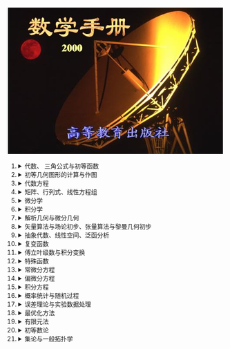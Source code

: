 <IMG src="res/cover.jpg"><ol><li><details><summary>代数、 三角公式与初等函数</summary><ol><li><details><summary>代数公式</summary><ol><li><details><summary>数的扩张、分类及其基本运算规则</summary><ol><li><a href="A111.htm">数的扩张与分类表</a></li><li><a href="A112.htm">实数四则运算法则</a></li><li><a href="A113.htm">数的三个基本运算律</a></li><li><a href="A114.htm">乘方与开方</a></li><li><a href="A115.htm">实数进位制</a></li></ol></details><li><details><summary>复数</summary><ol><li><a href="A121.htm">复数的概念</a></li><li><a href="A122.htm">复数的表示法</a></li><li><a href="A123.htm">复数的运算</a></li></ol></details><li><details><summary>数列与简单级数</summary><ol><li><a href="A131.htm">数列与级数的概念</a></li><li><a href="A132.htm">等差数列与等差级数</a></li><li><a href="A133.htm">等比数列与等比级数</a></li><li><a href="A134.htm">算术-几何级数</a></li><li><a href="A135.htm">调和级数</a></li><li><a href="A136.htm">高阶等差级数</a></li><li><a href="A137.htm">某些级数的部分和</a></li></ol></details><li><a href="A14.htm">乘法与因式分解公式</a></li><li><details><summary>分式</summary><ol><li><a href="A151.htm">分式运算</a></li><li><a href="A152.htm">部分分式</a></li></ol></details><li><a href="A16.htm">比例</a></li><li><details><summary>根式</summary><ol><li><a href="A171.htm">根式的概念</a></li><li><a href="A172.htm">根式运算</a></li></ol></details><li><details><summary>不等式</summary><ol><li><a href="A181.htm">简单不等式</a></li><li><a href="A182.htm">有关绝对值的不等式</a></li><li><a href="A183.htm">有关三角函数、指数函数、对数函数的不等式</a></li><li><a href="A184.htm">某些重要的不等式</a></li><li><a href="A185.htm">二次不等式解法</a></li></ol></details><li><details><summary>阶乘、排列与组合</summary><ol><li><a href="A191.htm">阶乘</a></li><li><a href="A192.htm">排列</a></li><li><a href="A193.htm">组合</a></li></ol></details><li><a href="A1A.htm">杨辉三角形与多项式定理</a></li><li><a href="A1B.htm">数学归纳法与抽屉原理</a></li></ol></details><li><details><summary>初等函数及其数值计算 </summary><ol><li><a href="A21.htm">函数的概念与分类</a></li><li><a href="A22.htm">幂函数与有理函数</a></li><li><a href="A23.htm">指数函数与对数函数</a></li><li><details><summary>平面三角函数与反三角函数</summary><ol><li><a href="A241.htm">角的度量与换算</a></li><li><a href="A242.htm">三角函数的定义</a></li><li><a href="A243.htm">特殊角的三角函数值</a></li><li><a href="A244.htm">三角函数基本关系和公式</a></li><li><a href="A245.htm">反三角函数定义</a></li><li><a href="A246.htm">反三角函数的相互关系与基本公式</a></li><li><a href="A247.htm">三角形的基本定理</a></li><li><a href="A248.htm">斜三角形解法</a></li></ol></details><li><details><summary>球面三角</summary><ol><li><a href="A251.htm">球面三角有关名称及性质</a></li><li><a href="A252.htm">球面三角形基本定理与公式</a></li><li><a href="A253.htm">球面三角形解法</a></li></ol></details><li><details><summary>双曲函数</summary><ol><li><a href="A261.htm">双曲函数的定义、图形与特征</a></li><li><a href="A262.htm">双曲函数的相互关系和基本公式</a></li><li><a href="A263.htm">反双曲函数的定义、图形与特征</a></li><li><a href="A264.htm">反双曲函数的相互关系与基本公式</a></li><li><a href="A265.htm">双曲函数与三角函数的对比</a></li></ol></details>反函数函数图</ol></details></ol></details><li><details><summary>初等几何图形的计算与作图</summary><ol><li><details><summary>三角形与四边形</summary><ol><li><details><summary>三角形各元素的计算</summary><ol><li><a href="B111.htm">三角形各元素</a></li><li><a href="B112.htm">三角形各元素计算公式</a></li></ol></details><li><a href="B12.htm">三角形和四边形的面积、几何重心、转动惯量计算公式</a></li></ol></details><li><details><summary>圆与正多边形</summary><ol><li><a href="B21.htm">与圆有关的各量计算公式</a></li><li><a href="B22.htm">与圆有关的各种图形的面积、几何重心与转动惯量计算公式</a></li><li><a href="B23.htm">正多边形各量换算公式与比例系数表</a></li></ol></details><li><details><summary>实用几何作图</summary><ol><li><a href="B31.htm">正多边形作图</a></li><li><a href="B32.htm">椭圆作图</a></li><li><a href="B33.htm">圆弧放样法</a></li><li><a href="B34.htm">几何作图问题</a></li></ol></details><li><details><summary>立体图形的体积、表面积、侧面积、几何重心与转动惯量计算公式</summary><ol><li><a href="B41.htm">立体图形的体积、表面积、侧面积、几何重心与转动惯量计算公式</a></li><li><a href="B42.htm">多面体</a></li></ol></details></ol></details><li><details><summary>代数方程</summary><ol><li><details><summary>二、三、四次方程的根的表达式</summary><ol><li><a href="C11.htm">基本概念 - 代数方程</a></li><li><a href="C12.htm">二次方程</a></li><li><a href="C13.htm">三次方程</a></li><li><a href="C14.htm">四次方程</a></li><li><a href="C15.htm">阿贝尔定理</a></li></ol></details><li><details><summary>代数方程的性质</summary><ol><li><a href="C21.htm">多项式与代数方程的一般性质</a></li><li><a href="C22.htm">多元多项式、对称多项式、结式</a></li><li><a href="C23.htm">代数方程的根的隔离</a></li></ol></details><li><details><summary>代数方程的特殊解法</summary><ol><li><a href="C31.htm">求有理根</a></li><li><a href="C32.htm">解三项方程</a></li><li><a href="C33.htm">解倒数方程</a></li><li><a href="C34.htm">解二项方程</a></li></ol></details><li><details><summary>实根的近似计算</summary><ol><li><a href="C41.htm">秦九韶法</a></li><li><a href="C42.htm">二分法</a></li><li><a href="C43.htm">迭代法</a></li><li><details><summary>牛顿法</summary><ol><li><a href="C441.htm">一般牛顿法</a></li><li><a href="C442.htm">近似牛顿法</a></li><li><a href="C443.htm">逐次压缩牛顿法</a></li><li><a href="C444.htm">牛顿法解非线性方程组</a></li></ol></details><li><a href="C45.htm">弦截法(线性插值法)</a></li><li><a href="C46.htm">联合法(牛顿法与弦截法联合使用)</a></li><li><a href="C47.htm">抛物线法(穆勒法)</a></li><li><a href="C48.htm">林士谔-赵访熊法(劈因子法)</a></li><li><a href="C49.htm">下降法</a></li></ol></details></ol></details><li><details><summary>矩阵、行列式、线性方程组</summary><ol><li><details><summary>矩阵与行列式</summary><ol><li><a href="D11.htm">矩阵及其秩</a></li><li><details><summary>行列式</summary><ol><li><a href="D121.htm">行列式及其拉普拉斯展开定理</a></li><li><a href="D122.htm">行列式的性质</a></li><li><a href="D123.htm">几个特殊行列式</a></li></ol></details></ol></details><li><details><summary>矩阵的运算</summary><ol><li><a href="D21.htm">矩阵的相等、加、减、数乘、乘法、转置与共轭</a></li><li><a href="D22.htm">矩阵的初等变换与初等矩阵</a></li><li><a href="D23.htm">矩阵的微积分</a></li><li><a href="D24.htm">特殊矩阵</a></li><li><a href="D25.htm">相似变换</a></li><li><a href="D26.htm">逆矩阵</a></li><li><a href="D27.htm">特征值与特征矢量</a></li><li><a href="D28.htm">矩阵多项式与最小多项式</a></li></ol></details><li><details><summary>线性方程组</summary><ol><li><a href="D31.htm">含有n个未知量n个方程的线性方程组解法</a></li><li><a href="D32.htm">一般情形的线性方程组</a></li><li><a href="D33.htm">整系数线性齐次方程组的整数解</a></li><li><a href="D34.htm">一类线性不等式组的解(克莱姆法则)</a></li></ol></details></ol></details><li><details><summary>微分学</summary><ol><li><details><summary>序列与函数的极限</summary><ol><li><details><summary>序列的极限</summary><ol><li><a href="E111.htm">基本概念 - 序列的极限</a></li><li><a href="E112.htm">序列极限存在的判别法</a></li><li><a href="E113.htm">序列极限的基本公式</a></li><li><a href="E114.htm">常用序列的极限</a></li></ol></details><li><details><summary>函数的极限</summary><ol><li><a href="E121.htm">基本概念 - 函数的极限</a></li><li><a href="E122.htm">函数极限存在的判别法</a></li><li><a href="E123.htm">函数极限的基本公式</a></li><li><a href="E124.htm">一些重要函数的极限</a></li><li><a href="E125.htm">不定式的定值法-洛比达法则</a></li><li><a href="E126.htm">函数无穷小和无穷大的阶</a></li></ol></details><li><details><summary>函数的连续性</summary><ol><li><a href="E131.htm">单变量函数的连续性</a></li><li><a href="E132.htm">多变量函数的连续性</a></li></ol></details></ol></details><li><details><summary>级数的收敛与运算 </summary><ol><li><details><summary>数项级数收敛的判别法</summary><ol><li><a href="E211.htm">基本概念与基本性质 - 级数</a></li><li><a href="E212.htm">同号级数收敛判别法</a></li><li><a href="E213.htm">变号级数收敛判别法</a></li></ol></details><li><details><summary>函数项级数收敛的判别法</summary><ol><li><a href="E221.htm">收敛与一致收敛</a></li><li><a href="E222.htm">一致收敛判别法</a></li><li><a href="E223.htm">函数级数的运算及其条件</a></li></ol></details><li><a href="E23.htm">二重级数</a></li><li><a href="E24.htm">无穷乘积</a></li></ol></details><li><details><summary>微分</summary><ol><li><details><summary>单变量函数的微分</summary><ol><li><a href="E311.htm">基本概念 - 微分</a></li><li><a href="E312.htm">求导数的基本法则</a></li><li><a href="E313.htm">函数的微分与高阶导数</a></li><li><a href="E314.htm">数值导数</a></li></ol></details><li><a href="E32.htm">多变量函数的微分</a></li><li><a href="E33.htm">函数行列式（或雅可比式）及其性质</a></li><li><details><summary>隐函数</summary><ol><li><a href="E341.htm">单变量隐函数</a></li><li><a href="E342.htm">多变量隐函数</a></li><li><a href="E343.htm">由方程组所确定的隐函数</a></li></ol></details><li><details><summary>微分表达式中的变量替换</summary><ol><li><a href="E351.htm">单变量函数</a></li><li><a href="E352.htm">多变量函数</a></li></ol></details><li><a href="E36.htm">微分学的基本定理(中值定理)</a></li><li><details><summary>泰勒公式与泰勒级数</summary><ol><li><a href="E371.htm">单变量函数的泰勒公式</a></li><li><a href="E372.htm">多变量函数的泰勒公式</a></li></ol></details><li><details><summary>幂级数</summary><ol><li><a href="E381.htm">单变量的幂级数</a></li><li><a href="E382.htm">多变量的幂级数</a></li><li><a href="E383.htm">函数的幂级数展开式</a></li></ol></details><li><a href="E39.htm">实数域上函数的幂级数展开式表</a></li><li><details><summary>微分的应用(I)--函数的极值</summary><ol><li><a href="E3A1.htm">单变量函数的极值</a></li><li><a href="E3A2.htm">多变量函数的极值</a></li><li><a href="E3A3.htm">约束条件为等式的条件极值</a></li><li><a href="E3A4.htm">约束条件为不等式的条件极值</a></li></ol></details><li><details><summary>微分的应用(II)--曲线的性状与作图</summary><ol><li><a href="E3B1.htm">曲线的性状及其条件</a></li><li><a href="E3B2.htm">奇点</a></li><li><a href="E3B3.htm">渐近线</a></li><li><a href="E3B4.htm">作图</a></li></ol></details></ol></details></ol></details><li><details><summary>积分学</summary><ol><li><details><summary>单变量函数的积分</summary><ol><li><a href="F11.htm">积分基本概念</a></li><li><a href="F12.htm">积分不等式</a></li><li><details><summary>原函数的求法</summary><ol><li><a href="F131.htm">不定积分法则</a></li><li><a href="F132.htm">有理分式的积分</a></li><li><a href="F133.htm">有理函数积分的变量</a></li>积分表<li><a href="F134.htm">不定积分表</a></li></ol></details><li><a href="F14.htm">定积分的求法</a></li><li><details><summary>广义积分</summary><ol><li><a href="F151.htm">广义积分的概念</a></li><li><a href="F152.htm">广义积分收敛判别法</a></li></ol></details><li><details><summary>含参数积分</summary><ol><li><a href="F161.htm">含参数常义积分</a></li><li><a href="F162.htm">含参数广义积分</a></li></ol></details><li><a href="F17.htm">斯蒂尔吉斯积分</a></li><li><details><summary>积分的近似计算</summary><ol><li><a href="F181.htm">内插求积公式</a></li><li><a href="F182.htm">高斯型求积公式的求积节点和求积系数表</a></li></ol></details></ol></details><li><details><summary>多重积分、曲线积分与曲面积分</summary><ol><li><details><summary>多重积分</summary><ol><li><a href="F211.htm">二重积分</a></li><li><a href="F212.htm">三重积分</a></li><li><a href="F213.htm">多重积分</a></li></ol></details><li><a href="F22.htm">曲线积分</a></li><li><a href="F23.htm">曲面积分</a></li><li><a href="F24.htm">重积分、曲线积分与曲面积分的近似计算</a></li></ol></details><li><details><summary>积分的应用</summary><ol><li><a href="F31.htm">求面积</a></li><li><a href="F32.htm">求体积</a></li><li><a href="F33.htm">n维空间中凸体体积公式</a></li><li><a href="F34.htm">求重心</a></li><li><a href="F35.htm">求转动惯量</a></li><li><a href="F36.htm">求流体压力</a></li><li><a href="F37.htm">求变力所做的功</a></li></ol></details><li><details><summary>区域函数</summary><ol><li><a href="F41.htm">区域函数与密度函数</a></li><li><a href="F42.htm">密度函数的积分</a></li><li><a href="F43.htm">δ-函数概念</a></li></ol></details></ol></details><li><details><summary>解析几何与微分几何</summary><ol><li><details><summary>坐标系与坐标变换</summary><ol><li><a href="G11.htm">平面坐标系及其变换表</a></li><li><a href="G12.htm">空间坐标系及其变换表</a></li></ol></details><li><a href="G2.htm">解析几何中的基本计算</a></li><li><details><summary>平面上的直线</summary><ol><li><a href="G31.htm">平面上直线的方程与图形</a></li><li><a href="G32.htm">平面上点与直线的相互关系</a></li></ol></details><li><details><summary>空间中的直线与平面</summary><ol><li><a href="G41.htm">直线的方向</a></li><li><a href="G42.htm">平面的方程</a></li><li><a href="G43.htm">直线的方程</a></li><li><a href="G44.htm">空间中点、直线、平面的相互关系</a></li></ol></details><li><details><summary>二次曲线</summary><ol><li><a href="G51.htm">圆</a></li><li><details><summary>椭圆</summary><ol><li><a href="G521.htm">椭圆的基本元素</a></li><li><a href="G522.htm">椭圆的方程、顶点、中心与焦点</a></li><li><a href="G523.htm">椭圆的性质</a></li><li><a href="G524.htm">椭圆各量计算公式</a></li></ol></details><li><details><summary>双曲线</summary><ol><li><a href="G531.htm">双曲线的基本元素</a></li><li><a href="G532.htm">双曲线的方程、顶点、中心、焦点与渐近线</a></li><li><a href="G533.htm">双曲线的性质</a></li><li><a href="G534.htm">双曲线各量计算公式</a></li></ol></details><li><details><summary>拋物线</summary><ol><li><a href="G541.htm">拋物线的基本元素</a></li><li><a href="G542.htm">拋物线的方程、顶点、焦点与准线</a></li><li><a href="G543.htm">拋物线的性质</a></li><li><a href="G544.htm">拋物线各量计算公式</a></li></ol></details><li><details><summary>一般二次曲线</summary><ol><li><a href="G551.htm">二次曲线的一般性质</a></li><li><a href="G552.htm">二次曲线的不变量</a></li><li><a href="G553.htm">二次曲线的标准方程与形状</a></li><li><a href="G554.htm">二次曲线的几种情况</a></li><li><a href="G555.htm">圆锥截线</a></li></ol></details></ol></details><li><details><summary>二次曲面</summary><ol><li><a href="G61.htm">球面</a></li><li><a href="G62.htm">椭球面</a></li><li><a href="G63.htm">双曲面</a></li><li><a href="G64.htm">拋物面</a></li><li><a href="G65.htm">锥面与柱面</a></li><li><details><summary>一般二次曲面</summary><ol><li><a href="G661.htm">二次曲面的一般性质</a></li><li><a href="G662.htm">二次曲面的不变量</a></li><li><a href="G663.htm">二次曲面的标准方程</a></li></ol></details></ol></details><li><a href="G7.htm">平面曲线</a></li><li><a href="G8.htm">重要平面曲线表</a></li><li><details><summary>空间曲线</summary><ol><li><a href="G91.htm">曲线的基本概念与公式</a></li><li><a href="G92.htm">螺旋线的方程与图形</a></li></ol></details><li><a href="GA.htm">螺旋面</a></li><li><a href="GB.htm">可展曲面</a></li><li><details><summary>一般曲面</summary><ol><li><a href="GC1.htm">曲面的方程与曲线坐标</a></li><li><a href="GC2.htm">切面、法线与曲面的方向</a></li><li><a href="GC3.htm">第一基本二次型与曲面的度量</a></li><li><a href="GC4.htm">第二基本二次型与曲面曲线的曲率</a></li><li><a href="GC5.htm">曲面曲线的曲率半径</a></li><li><a href="GC6.htm">第三基本二次型与曲面的曲率</a></li><li><a href="GC7.htm">渐进曲线、共轭曲线与极小曲面</a></li><li><a href="GC8.htm">曲面的基本公式与基本方程</a></li><li><a href="GC9.htm">曲面曲线的测地曲率</a></li></ol></details></ol></details><li><details><summary>矢量算法与场论初步、张量算法与黎曼几何初步</summary><ol><li><details><summary>矢量算法</summary><ol><li><a href="H11.htm">矢量代数</a></li><li><details><summary>矢量分析</summary><ol><li><a href="H121.htm">矢量微分</a></li><li><a href="H122.htm">矢量积分</a></li></ol></details></ol></details><li><details><summary>场论初步</summary><ol><li><a href="H21.htm">场论的基本概念及梯度、散度与旋度</a></li><li><details><summary>梯度、散度、旋度在不同坐标系中的表达式</summary><ol><li><a href="H221.htm">单位矢量的变换</a></li><li><a href="H222.htm">矢量的坐标变换</a></li><li><a href="H223.htm">各种算子在不同坐标系中的表达式</a></li></ol></details><li><a href="H23.htm">曲线积分、曲面积分与体积导数</a></li><li><a href="H24.htm">矢量的积分定理</a></li></ol></details><li><details><summary>仿射坐标系</summary><ol><li><a href="H31.htm">仿射坐标系</a></li><li><a href="H32.htm">逆变矢量与协变矢量</a></li><li><a href="H33.htm">n维空间</a></li></ol></details><li><details><summary>张量算法</summary><ol><li><a href="H41.htm">张量概念</a></li><li><a href="H42.htm">张量代数</a></li><li><a href="H43.htm">张量分析</a></li></ol></details><li><details><summary>黎曼几何初步</summary><ol><li><a href="H51.htm">黎曼空间</a></li><li><a href="H52.htm">勒维—奇维塔的平行性</a></li><li><a href="H53.htm">黎曼空间中的曲率</a></li></ol></details></ol></details><li><details><summary>抽象代数、线性空间、泛函分析</summary><ol><li><details><summary>抽象代数</summary><ol><li><a href="I11.htm">基本代数系统</a></li><li><a href="I12.htm">群</a></li><li><a href="I13.htm">环</a></li><li><a href="I14.htm">域</a></li></ol></details><li><details><summary>线性空间与线性子空间</summary><ol><li><a href="I21.htm">线性空间</a></li><li><a href="I22.htm">线性子空间</a></li></ol></details><li><details><summary>线性变换</summary><ol><li><a href="I31.htm">基本概念 - 线性变换</a></li><li><a href="I32.htm">线性变换的运算</a></li><li><a href="I33.htm">对偶空间与对偶映射</a></li></ol></details><li><details><summary>酉空间</summary><ol><li><a href="I41.htm">酉空间的定义与性质</a></li><li><a href="I42.htm">酉空间上的特殊线性变换</a></li><li><a href="I43.htm">射影</a></li><li><a href="I44.htm">酉空间中的度量</a></li></ol></details><li><details><summary>二次型与埃尔米特型</summary><ol><li><a href="I51.htm">二次型</a></li><li><a href="I52.htm">埃尔米特(H)型</a></li></ol></details><li><details><summary>方阵的若当标准形</summary><ol><li><a href="I61.htm">不变子空间</a></li><li><a href="I62.htm">方阵的标准化</a></li><li><a href="I63.htm">方阵的标准化的方法与步骤</a></li></ol></details><li><details><summary>泛函分析初步</summary><ol><li><details><summary>勒贝格积分</summary><ol><li><a href="I711.htm">测度与可测函数</a></li><li><a href="I712.htm">勒贝格积分</a></li><li><a href="I713.htm">平方可积函数</a></li></ol></details><li><a href="I72.htm">希尔伯特空间</a></li><li><a href="I73.htm">巴拿赫空间</a></li></ol></details></ol></details><li><details><summary>复变函数</summary><ol><li><details><summary>解析函数</summary><ol><li><a href="J11.htm">复变函数基本概念与复变函数的导数</a></li><li><details><summary>解析函数</summary><ol><li><a href="J121.htm">解析函数的定义与柯西-黎曼方程</a></li><li><a href="J122.htm">解析开拓</a></li><li><a href="J123.htm">初等解析函数</a></li><li><a href="J124.htm">黎曼点、支点与支线</a></li></ol></details></ol></details><li><details><summary>保角映射</summary><ol><li><a href="J21.htm">保角映射及其性质</a></li><li><a href="J22.htm">分式线性映射及其性质</a></li><li><a href="J23.htm">简单分式线性映射</a></li><li><a href="J24.htm">对称原理与多边形映射</a></li><li><a href="J25.htm">保角映射的存在唯一性定理（黎曼定理）</a></li></ol></details><li><details><summary>复变函数的积分</summary><ol><li><a href="J31.htm">复变函数的积分的定义与公式</a></li><li><a href="J32.htm">解析函数的积分的性质</a></li></ol></details><li><details><summary>泰勒级数、罗朗级数、留数定理</summary><ol><li><details><summary>泰勒级数与罗朗级数</summary><ol><li><a href="J411.htm">泰勒级数</a></li><li><a href="J412.htm">罗朗级数展开定理</a></li><li><a href="J413.htm">解析函数的局部性质</a></li><li><a href="J414.htm">单值解析函数的分类</a></li><li><a href="J415.htm">半纯函数的部分分式表达式</a></li></ol></details><li><a href="J42.htm">留数定理及其应用</a></li></ol></details></ol></details><li><details><summary>傅立叶级数与积分变换</summary><ol><li><details><summary>傅立叶级数</summary><ol><li><a href="K11.htm">三角级数与傅立叶级数</a></li><li><a href="K12.htm">f(x)在其他区间上的傅立叶级数</a></li><li><a href="K13.htm">傅立叶级数的性质</a></li><li><a href="K14.htm">傅立叶级数的收敛性及在第一类间断点的性质</a></li><li><a href="K15.htm">傅立叶级数的逐项积分与微分</a></li><li><a href="K16.htm">函数的傅立叶级数展开式表</a></li><li><a href="K17.htm">二重傅立叶级数</a></li></ol></details><li><details><summary>广义傅立叶级数与傅立叶-贝赛耳级数</summary><ol><li><a href="K21.htm">广义傅立叶级数</a></li><li><a href="K22.htm">傅立叶-贝赛耳级数</a></li></ol></details><li><a href="K3.htm">拉普拉斯变换</a></li><li><details><summary>傅立叶变换</summary><ol><li><a href="K41.htm">傅立叶积分</a></li><li><a href="K42.htm">傅立叶变换</a></li><li><a href="K43.htm">傅立叶余弦变换</a></li><li><a href="K44.htm">傅立叶正弦变换</a></li><li><a href="K45.htm">有限傅立叶余弦变换</a></li><li><a href="K46.htm">有限傅立叶正弦变换</a></li><li><a href="K47.htm">二重傅立叶变换及其反演公式</a></li></ol></details><li><details><summary>快速傅立叶变换</summary><ol><li><a href="K51.htm">有限离散傅立叶变换</a></li><li><a href="K52.htm">快速傅立叶变换算法</a></li></ol></details><li><a href="K6.htm">梅林变换</a></li><li><a href="K7.htm">汉克尔变换</a></li><li><a href="K8.htm">勒让德变换及其反演公式</a></li></ol></details><li><details><summary>特殊函数</summary><ol><li><details><summary>由积分定义的特殊函数</summary><ol><li><a href="L11.htm">伽马函数</a></li><li><a href="L12.htm">贝塔函数</a></li><li><a href="L13.htm">普西函数</a></li><li><a href="L14.htm">菲涅耳函数</a></li><li><a href="L15.htm">概率积分（误差函数）</a></li><li><a href="L16.htm">正弦积分与余弦积分</a></li><li><a href="L17.htm">指数积分</a></li><li><a href="L18.htm">对数积分</a></li><li><a href="L19.htm">不完全伽马函数</a></li><li><a href="L1A.htm">椭圆积分</a></li></ol></details><li><details><summary>正交多项式</summary><ol><li><a href="L21.htm">勒让德多项式</a></li><li><a href="L22.htm">第一类契贝谢夫多项式</a></li><li><a href="L23.htm">第二类契贝谢夫多项式</a></li><li><details><summary>拉盖尔多项式</summary><ol><li><a href="L241.htm">一般拉盖尔多项式</a></li><li><a href="L242.htm">拉盖尔多项式</a></li></ol></details><li><a href="L25.htm">埃尔米特多项式</a></li><li><a href="L26.htm">雅可比多项式</a></li><li><a href="L27.htm">盖根堡多项式</a></li></ol></details><li><details><summary>超几何函数</summary><ol><li><a href="L31.htm">高斯超几何级数</a></li><li><a href="L32.htm">库默尔函数（合流超几何函数)</a></li></ol></details><li><details><summary>勒让德函数</summary><ol><li><a href="L41.htm">勒让德函数的定义</a></li><li><a href="L42.htm">勒让德函数的其他表达式</a></li><li><a href="L43.htm">勒让德函数的递推公式与有关公式</a></li><li><a href="L44.htm">勒让德函数的正交性</a></li><li><a href="L45.htm">勒让德函数的渐近表达式与不等式</a></li></ol></details><li><details><summary>贝赛耳函数</summary><ol><li><a href="L51.htm">第一类贝赛耳函数</a></li><li><a href="L52.htm">第二类贝赛耳函数(诺伊曼函数)</a></li><li><a href="L53.htm">第三类贝赛耳函数(汉克尔函数)</a></li><li><a href="L54.htm">各类贝赛耳函数之间的关系与有关公式</a></li><li><a href="L55.htm">变型贝赛耳函数</a></li></ol></details><li><details><summary>椭圆函数</summary><ol><li><a href="L61.htm">椭圆函数的定义与性质</a></li><li><a href="L62.htm">雅可比椭圆函数</a></li><li><a href="L63.htm">外尔斯特拉斯椭圆函数</a></li></ol></details><li><details><summary>伯努利数与伯努利多项式</summary><ol><li><a href="L71.htm">伯努利数</a></li><li><a href="L72.htm">伯努利多项式</a></li></ol></details></ol></details><li><details><summary>常微分方程</summary><ol><li><a href="M1.htm">微分方程的一般概念</a></li><li><details><summary>一阶微分方程</summary><ol><li><a href="M21.htm">一阶微分方程解的存在性和唯一性</a></li><li><a href="M22.htm">可积类型及其通解</a></li><li><a href="M23.htm">奇解及其求法</a></li></ol></details><li><details><summary>线性微分方程</summary><ol><li><a href="M31.htm">一般概念</a></li><li><details><summary>常系数线性微分方程</summary><ol><li><a href="M321.htm">齐次线性微分方程通解的求法</a></li><li><a href="M322.htm">非齐次线性微分方程特解的求法</a></li></ol></details><li><a href="M33.htm">欧拉方程</a></li><li><a href="M34.htm">齐次线性微分方程的幂级数解法</a></li></ol></details><li><details><summary>高阶微分方程与微分方程组</summary><ol><li><a href="M41.htm">高阶微分方程与微分方程组的互化</a></li><li><a href="M42.htm">高阶微分方程的几种可积类型及其解法</a></li><li><details><summary>线性微分方程组</summary><ol><li><a href="M431.htm">齐次线性微分方程组与非齐次线性微分方程组</a></li><li><a href="M432.htm">常系数线性微分方程组</a></li></ol></details><li><a href="M44.htm">常系数非齐次线性微分方程的算子解法与方程组的算子解法(消去法)</a></li></ol></details><li><details><summary>稳定性理论大意</summary><ol><li><a href="M51.htm">稳定性的概念</a></li><li><a href="M52.htm">稳定性问题的解法</a></li><li><a href="M53.htm">极限圆(或极限环)</a></li></ol></details><li><details><summary>常微分方程的数值解法</summary><ol><li><a href="M61.htm">一阶微分方程初值问题的数值解</a></li><li><a href="M62.htm">一阶微分方程组初值问题的数值解</a></li><li><a href="M63.htm">边值问题</a></li><li><a href="M64.htm">小参数法</a></li></ol></details></ol></details><li><details><summary>偏微分方程</summary><ol><li><a href="N1.htm">偏微分方程的一般概念与定解问题</a></li><li><details><summary>一阶偏微分方程</summary><ol><li><a href="N21.htm">柯西-柯娃列夫斯卡娅定理</a></li><li><details><summary>一阶线性方程</summary><ol><li><a href="N221.htm">一阶齐次线性方程</a></li><li><a href="N222.htm">非齐次线性方程</a></li></ol></details><li><a href="N23.htm">一阶拟线性方程</a></li><li><a href="N24.htm">一阶非线性方程</a></li><li><a href="N25.htm">一阶线性偏微分方程组</a></li></ol></details><li><details><summary>二阶偏微分方程</summary><ol><li><a href="N31.htm">二阶偏微分方程的分类、标准形式与特征方程</a></li><li><a href="N32.htm">极值原理、能量积分、定解问题的唯一性定理</a></li><li><details><summary>三种典型方程</summary><ol><li><a href="N331.htm">波动方程</a></li><li><a href="N332.htm">热传导方程</a></li><li><a href="N333.htm">拉普拉斯方程</a></li></ol></details><li><a href="N34.htm">基本解与广义解</a></li><li><details><summary>二阶偏微分方程的常用解法</summary><ol><li><a href="N351.htm">分离变量法</a></li><li><a href="N352.htm">双曲型方程的黎曼方法</a></li><li><a href="N353.htm">椭圆型方程的格林方法</a></li><li><a href="N354.htm">积分变换法</a></li></ol></details></ol></details><li><details><summary>偏微分方程的数值解法</summary><ol><li><details><summary>差分法</summary><ol><li><a href="N411.htm">网格与差商</a></li><li><a href="N412.htm">椭圆型方程的差分方法</a></li><li><a href="N413.htm">拋物型方程的差分方法</a></li><li><a href="N414.htm">双曲型方程的差分方法</a></li></ol></details><li><details><summary>变分方法</summary><ol><li><a href="N421.htm">自共轭边值问题</a></li><li><a href="N422.htm">变分原理与广义解</a></li><li><a href="N423.htm">极小化序列与里兹方法</a></li><li><a href="N424.htm">里兹方法在特征值问题上的应用</a></li><li><a href="N425.htm">迦辽金方法</a></li></ol></details></ol></details>一些重要的偏微分方程(组)</ol></details><li><details><summary>积分方程</summary><ol><li><details><summary>积分方程一般概念与弗雷德霍姆方程</summary><ol><li><details><summary>积分方程一般概念</summary><ol><li><a href="O111.htm">积分方程的定义与分类</a></li><li><a href="O112.htm">积分方程与微分方程之间的关系</a></li></ol></details><li><a href="O12.htm">格林函数及其物理意义</a></li><li><a href="O13.htm">具有可分离核(退化核)的Fr方程</a></li><li><a href="O14.htm">希尔伯特-施密特的理论</a></li><li><a href="O15.htm">第二类Fr方程的逐次逼近法与诺伊曼级数解</a></li><li><a href="O16.htm">弗雷德霍姆的理论</a></li></ol></details><li><details><summary>奇异积分方程</summary><ol><li><a href="O21.htm">奇异积分方程的定义与例子</a></li><li><a href="O22.htm">具有柯西核和希尔伯特核的积分方程</a></li></ol></details><li><a href="O3.htm">沃尔泰拉积分方程</a></li><li><a href="O4.htm">积分方程的近似解法</a></li><li><a href="O5.htm">非线性积分方程</a></li></ol></details><li><details><summary>概率统计与随机过程</summary><ol><li><details><summary>概率论</summary><ol><li><details><summary>事件与概率</summary><ol><li><a href="P111.htm">随机事件及其运算关系</a></li><li><a href="P112.htm">概率的几种定义</a></li><li><a href="P113.htm">概率的基本性质</a></li><li><a href="P114.htm">概率的计算公式</a></li></ol></details><li><a href="P12.htm">随机变量与分布函数</a></li><li><a href="P13.htm">随机变量的数字特征</a></li><li><a href="P14.htm">概率母函数、矩母函数、特征函数</a></li><li><details><summary>常用分布函数</summary><ol><li><a href="P151.htm">常用离散型分布</a></li><li><a href="P152.htm">常用连续型分布</a></li></ol></details><li><a href="P16.htm">大数法则与中心极限定理</a></li><li><a href="P17.htm">正态分布表的用途</a></li></ol></details><li><details><summary>数理统计方法</summary><ol><li><details><summary>总体参数的估计</summary><ol><li><a href="P211.htm">总体(母体)与样本(子样)</a></li><li><a href="P212.htm">样本特征数与总体数字特征对照表</a></li><li><a href="P213.htm">总体参数的点估计</a></li><li><a href="P214.htm">样本的频率分布</a></li><li><a href="P215.htm">总体参数的区间估计</a></li></ol></details><li><details><summary>统计假设检验</summary><ol><li><a href="P221.htm">统计假设检验的步骤</a></li><li><a href="P222.htm">正态总体参数的统计假设检验表</a></li><li><a href="P223.htm">总体分布函数的统计假设检验</a></li><li><a href="P224.htm">两个样本是否来自同分布总体的统计假设检验</a></li></ol></details><li><a href="P23.htm">方差分析</a></li><li><details><summary>回归分析</summary><ol><li><a href="P241.htm">最小二乘法原理</a></li><li><a href="P242.htm">一元线性回归</a></li><li><a href="P243.htm">抛物线回归</a></li><li><a href="P244.htm">可化成线性回归的曲线回归</a></li><li><a href="P245.htm">二元线性回归</a></li><li><a href="P246.htm">多元线性回归</a></li></ol></details><li><a href="P25.htm">正交实验设计</a></li><li><a href="P26.htm">抽样检验</a></li><li><a href="P27.htm">质量评估(工序控制)方法</a></li></ol></details><li><details><summary>随机过程</summary><ol><li><a href="P31.htm">一般随机过程</a></li><li><details><summary>马尔科夫过程</summary><ol><li><a href="P321.htm">转移概率</a></li><li><a href="P322.htm">马尔科夫链</a></li><li><a href="P323.htm">时间连续、状态离散的马尔科夫过程</a></li><li><a href="P324.htm">扩散过程</a></li></ol></details><li><a href="P33.htm">平稳随机过程</a></li></ol></details></ol></details><li><details><summary>误差理论与实验数据处理</summary><ol><li><details><summary>误差理论</summary><ol><li><a href="Q11.htm">观测误差</a></li><li><a href="Q12.htm">平均值及其精密度指标</a></li><li><a href="Q13.htm">误差的表示法</a></li><li><a href="Q14.htm">高斯误差定律</a></li><li><a href="Q15.htm">误差与有效数字</a></li></ol></details><li><details><summary>插值公式</summary><ol><li><a href="Q21.htm">不等距节点插值公式(差商插值多项式)</a></li><li><a href="Q22.htm">等距节点插值公式(差分公式)</a></li><li><a href="Q23.htm">拉格朗日插值多项式</a></li><li><a href="Q24.htm">三次样条(Spline)内插公式</a></li><li><a href="Q25.htm">其它插值公式</a></li></ol></details><li><details><summary>曲线拟合的圆弧法与平均法</summary><ol><li><a href="Q31.htm">曲线拟合的圆弧法</a></li><li><a href="Q32.htm">曲线拟合的平均法</a></li></ol></details><li><details><summary>实验曲线的光滑法</summary><ol><li><a href="Q41.htm">实验曲线的光滑与观测值的修匀</a></li><li><a href="Q42.htm">直线的滑动平均法</a></li><li><a href="Q43.htm">二次抛物线的滑动平均法</a></li><li><a href="Q44.htm">三次抛物线的滑动平均法</a></li></ol></details><li><details><summary>滤波</summary><ol><li><a href="Q51.htm">最小二乘滤波</a></li><li><a href="Q52.htm">维纳滤波</a></li><li><a href="Q53.htm">卡尔曼滤波</a></li></ol></details></ol></details><li><details><summary>最优化方法</summary><ol><li><a href="R1.htm">单变量函数极值问题解法(直接法)</a></li><li><a href="R2.htm">多变量函数极值问题解法(直接法)</a></li><li><a href="R3.htm">无条件极值问题解法</a></li><li><a href="R4.htm">条件极值问题解法</a></li><li><details><summary>变分法</summary><ol><li><a href="R51.htm">泛函的变分与泛函的极值</a></li><li><a href="R52.htm">不动边界的泛函的极值、欧拉方程</a></li><li><a href="R53.htm">可动边界的泛函的极值</a></li><li><a href="R54.htm">条件极值问题</a></li><li><a href="R55.htm">变分问题的直接方法</a></li></ol></details><li><a href="R6.htm">最小(大)值原理</a></li><li><a href="R7.htm">动态规划</a></li></ol></details><li><details><summary>有限元法</summary><ol><li><details><summary>一般原理与解算步骤</summary><ol><li><a href="S11.htm">变分原理与有限元法</a></li><li><a href="S12.htm">在弹性力学问题上的应用(位移法)</a></li><li><a href="S13.htm">有限元解法的主要步骤</a></li></ol></details><li><details><summary>基本单元与线性插值</summary><ol><li><a href="S21.htm">基本单元与型函数</a></li><li><a href="S22.htm">直线段单元</a></li><li><a href="S23.htm">三边形单元</a></li><li><a href="S24.htm">四边形单元</a></li><li><a href="S25.htm">四面体单元</a></li><li><a href="S26.htm">六面体单元</a></li><li><a href="S27.htm">三棱柱单元</a></li><li><a href="S28.htm">基本单元的特点</a></li></ol></details><li><details><summary>等参数单元与高次插值</summary><ol><li><a href="S31.htm">等参数单元</a></li><li><a href="S32.htm">多节点线元上的插值</a></li><li><a href="S33.htm">平面等参数单元的型函数</a></li><li><a href="S34.htm">空间等参数单元的型函数</a></li><li><a href="S35.htm">等参数单元的特点</a></li></ol></details><li><details><summary>拟协调单元</summary><ol><li><a href="S41.htm">协调问题与拟协调单元</a></li><li><a href="S42.htm">一维单元的高次插值</a></li><li><a href="S43.htm">三边形单元的高次插值</a></li><li><a href="S44.htm">四边形单元</a></li></ol></details><li><details><summary>弹性理论与有限元解法</summary><ol><li><a href="S51.htm">三维的弹性问题</a></li><li><a href="S52.htm">二维的弹性问题</a></li><li><a href="S53.htm">一维的弹性问题</a></li><li><a href="S54.htm">与有限元解法有关的问题</a></li><li><a href="S6.htm">有限元法中的数值积分</a></li></ol></details></ol></details><li><details><summary>初等数论</summary><ol><li><a href="T1.htm">整数</a></li><li><a href="T2.htm">连分数</a></li><li><a href="T3.htm">同余式</a></li><li><a href="T4.htm">数论函数</a></li><li><a href="T5.htm">多项式</a></li><li><a href="T6.htm">代数数</a></li></ol></details><li><details><summary>集论与一般拓扑学</summary><ol><li><details><summary>集(集合)</summary><ol><li><details><summary>集的定义</summary><ol><li><a href="U111.htm">集的古典定义</a></li><li><a href="U112.htm">罗素怪异</a></li><li><a href="U113.htm">ZFC公理系统与BNG公理系统</a></li></ol></details><li><a href="U12.htm">变换、集的一般表示法、标号集</a></li><li><a href="U13.htm">公理系统规定的集</a></li></ol></details><li><details><summary>序数与基数</summary><ol><li><a href="U21.htm">排队(良序)集</a></li><li><a href="U22.htm">序数</a></li><li><a href="U23.htm">正整数、超限序数、超限归纳法</a></li><li><a href="U24.htm">选择公理与排队定理</a></li><li><a href="U25.htm">序数算术</a></li><li><a href="U26.htm">基数</a></li><li><a href="U27.htm">基数算术</a></li></ol></details><li><details><summary>拓扑空间</summary><ol><li><a href="U31.htm">基本概念 - 拓扑空间</a></li><li><a href="U32.htm">点集的基本拓扑概念</a></li><li><details><summary>拓扑空间的分离程度、可数公理</summary><ol><li><a href="U331.htm">不同分离程度的拓扑空间</a></li><li><a href="U332.htm">可数性</a></li></ol></details><li><a href="U34.htm">极限与连续</a></li><li><a href="U35.htm">点网</a></li></ol></details><li><details><summary>尺度空间与一致空间</summary><ol><li><a href="U41.htm">尺度空间</a></li><li><a href="U42.htm">一致空间</a></li></ol></details><li><details><summary>紧致点集与联结点集</summary><ol><li><a href="U51.htm">紧致点集</a></li><li><a href="U52.htm">联结点集</a></li></ol></details><li><a href="U6.htm">流形</a></li></ol></details>
